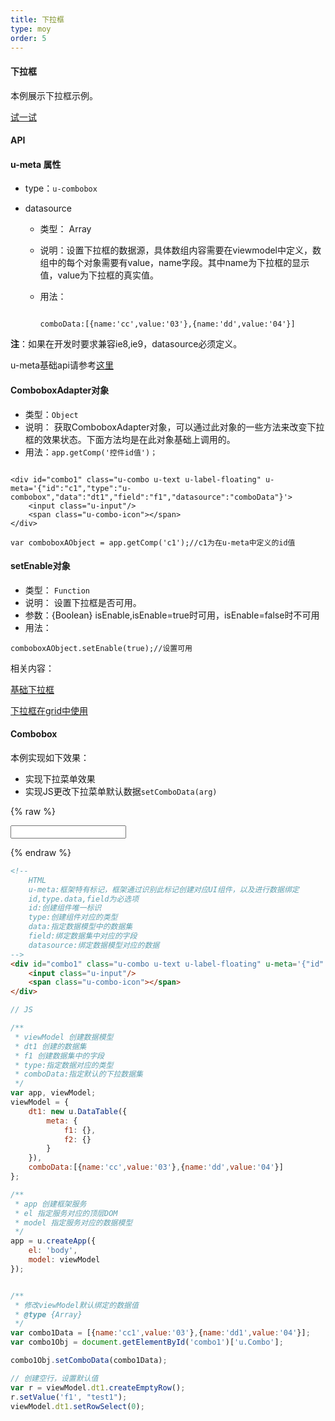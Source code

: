 ```yaml
---
title: 下拉框
type: moy
order: 5
---
```

#### 下拉框

本例展示下拉框示例。

[试一试](http://tinper.org/webide/#/demos/kero/combobox)


#### API

#### u-meta 属性

* type：`u-combobox`

* datasource
	* 类型： Array
	* 说明：设置下拉框的数据源，具体数组内容需要在viewmodel中定义，数组中的每个对象需要有value，name字段。其中name为下拉框的显示值，value为下拉框的真实值。
	* 用法：

		```

		comboData:[{name:'cc',value:'03'},{name:'dd',value:'04'}]

		```

**注**：如果在开发时要求兼容ie8,ie9，datasource必须定义。　


u-meta基础api请参考[这里](http://tinper.org/dist/kero/docs/moduleapi.html)



#### ComboboxAdapter对象

* 类型：`Object`
* 说明： 获取ComboboxAdapter对象，可以通过此对象的一些方法来改变下拉框的效果状态。下面方法均是在此对象基础上调用的。
* 用法：`app.getComp('控件id值')；`



```

<div id="combo1" class="u-combo u-text u-label-floating" u-meta='{"id":"c1","type":"u-combobox","data":"dt1","field":"f1","datasource":"comboData"}'>
    <input class="u-input"/>
    <span class="u-combo-icon"></span>
</div>

var comboboxAObject = app.getComp('c1');//c1为在u-meta中定义的id值

```


#### setEnable对象

* 类型： `Function`
* 说明： 设置下拉框是否可用。
* 参数：{Boolean} isEnable,isEnable=true时可用，isEnable=false时不可用
* 用法：

```
comboboxAObject.setEnable(true);//设置可用

```


相关内容：

[基础下拉框](http://tinper.org/dist/neoui/plugin/combobox.html)    

[下拉框在grid中使用](http://tinper.org/webide/#/demos/grids/edit)


#### Combobox

本例实现如下效果：

* 实现下拉菜单效果
* 实现JS更改下拉菜单默认数据`setComboData(arg)`

{% raw %}
<div class="example-content"><!-- 
	HTML
	u-meta:框架特有标记，框架通过识别此标记创建对应UI组件，以及进行数据绑定 
	id,type.data,field为必选项
	id:创建组件唯一标识
	type:创建组件对应的类型
	data:指定数据模型中的数据集
	field:绑定数据集中对应的字段
	datasource:绑定数据模型对应的数据
-->
<div id="combo1" class="u-combo u-text u-label-floating" u-meta='{&quot;id&quot;:&quot;dt1&quot;,&quot;type&quot;:&quot;u-combobox&quot;,&quot;data&quot;:&quot;dt1&quot;,&quot;field&quot;:&quot;f1&quot;,&quot;datasource&quot;:&quot;comboData&quot;}'>
    <input class="u-input"/>
    <span class="u-combo-icon"></span>
</div></div>



<script>
// JS

/**
 * viewModel 创建数据模型
 * dt1 创建的数据集
 * f1 创建数据集中的字段
 * type:指定数据对应的类型
 * comboData:指定默认的下拉数据集
 */
var app, viewModel;
viewModel = {
    dt1: new u.DataTable({
        meta: {
            f1: {},
            f2: {}
        }
    }),
    comboData:[{name:'cc',value:'03'},{name:'dd',value:'04'}]
};

/**
 * app 创建框架服务
 * el 指定服务对应的顶层DOM
 * model 指定服务对应的数据模型
 */
app = u.createApp({
    el: 'body',
    model: viewModel
});


/**
 * 修改viewModel默认绑定的数据值
 * @type {Array}
 */
var combo1Data = [{name:'cc1',value:'03'},{name:'dd1',value:'04'}];
var combo1Obj = document.getElementById('combo1')['u.Combo'];

combo1Obj.setComboData(combo1Data);

// 创建空行，设置默认值
var r = viewModel.dt1.createEmptyRow();
r.setValue('f1', "test1");
viewModel.dt1.setRowSelect(0);


</script>

{% endraw %}
``` html
<!-- 
	HTML
	u-meta:框架特有标记，框架通过识别此标记创建对应UI组件，以及进行数据绑定 
	id,type.data,field为必选项
	id:创建组件唯一标识
	type:创建组件对应的类型
	data:指定数据模型中的数据集
	field:绑定数据集中对应的字段
	datasource:绑定数据模型对应的数据
-->
<div id="combo1" class="u-combo u-text u-label-floating" u-meta='{"id":"dt1","type":"u-combobox","data":"dt1","field":"f1","datasource":"comboData"}'>
    <input class="u-input"/>
    <span class="u-combo-icon"></span>
</div>
```

``` js
// JS

/**
 * viewModel 创建数据模型
 * dt1 创建的数据集
 * f1 创建数据集中的字段
 * type:指定数据对应的类型
 * comboData:指定默认的下拉数据集
 */
var app, viewModel;
viewModel = {
    dt1: new u.DataTable({
        meta: {
            f1: {},
            f2: {}
        }
    }),
    comboData:[{name:'cc',value:'03'},{name:'dd',value:'04'}]
};

/**
 * app 创建框架服务
 * el 指定服务对应的顶层DOM
 * model 指定服务对应的数据模型
 */
app = u.createApp({
    el: 'body',
    model: viewModel
});


/**
 * 修改viewModel默认绑定的数据值
 * @type {Array}
 */
var combo1Data = [{name:'cc1',value:'03'},{name:'dd1',value:'04'}];
var combo1Obj = document.getElementById('combo1')['u.Combo'];

combo1Obj.setComboData(combo1Data);

// 创建空行，设置默认值
var r = viewModel.dt1.createEmptyRow();
r.setValue('f1', "test1");
viewModel.dt1.setRowSelect(0);


```

